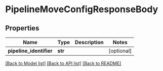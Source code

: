 # PipelineMoveConfigResponseBody

## Properties
Name | Type | Description | Notes
------------ | ------------- | ------------- | -------------
**pipeline_identifier** | **str** |  | [optional] 

[[Back to Model list]](../README.md#documentation-for-models) [[Back to API list]](../README.md#documentation-for-api-endpoints) [[Back to README]](../README.md)

